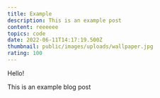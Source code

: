 ```yaml
---
title: Example
description: This is an example post
content: reeeeee
topics: code
date: 2022-06-11T14:17:19.500Z
thumbnail: public/images/uploads/wallpaper.jpg
rating: 100
---
```

Hello!

This is an example blog post